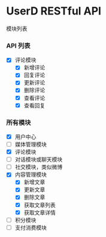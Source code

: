 # UserD RESTful API

模块列表

### API 列表
 
- [x] 评论模块
    - [x] 新增评论
    - [x] 回复评论
    - [x] 更新评论
    - [x] 删除评论
    - [x] 查看评论
    - [x] 查看回复

### 所有模块

- [x] 用户中心
- [ ] 媒体管理模块
- [x] 评论模块
- [ ] 对话模块或聊天模块
- [ ] 社交模块，类似微博
- [x] 内容管理模块
    - [x] 新增文章
    - [x] 更新文章
    - [x] 删除文章
    - [x] 获取文章列表
    - [x] 获取文章详情
- [ ] 积分模块
- [ ] 支付消费模块